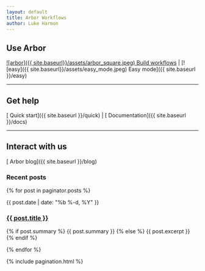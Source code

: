 ```yaml
---
layout: default
title: Arbor Workflows
author: Luke Harmon
---
```


## Use Arbor

[![arbor]({{ site.baseurl}}/assets/arbor_square.jpeg) Build workflows](https://arbor.kitware.com/#) | [![easy]({{ site.baseurl}}/assets/easy_mode.jpeg) Easy mode]({{ site.baseurl }}/easy)

---

## Get help

[<i class="fa fa-coffee fa-2x"></i> Quick start]({{ site.baseurl }}/quick) | [<i class="fa fa-book fa-2x"></i> Documentation]({{ site.baseurl }}/docs)

---

## Interact with us

[<i class="fa fa-quote-left fa-2x"></i> Arbor blog]({{ site.baseurl }}/blog)

<h3> Recent posts </h3>
  <div class="posts">
    {% for post in paginator.posts %}
      <div class="post">
        <p class="post-meta">{{ post.date | date: "%b %-d, %Y" }}</p>
        <a href="{{ post.url | prepend: site.baseurl }}" class="post-link"><h3 class="h2 post-title">{{ post.title }}</h3></a>
        <p class="post-summary">
          {% if post.summary %}
            {{ post.summary }}
          {% else %}
            {{ post.excerpt }}
          {% endif %}
        </p>
      </div>
    {% endfor %}
  </div>

  {% include pagination.html %}
</div>
